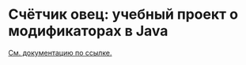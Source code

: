 # Счётчик овец: учебный проект о модификаторах в Java

[См. документацию по ссылке.](https://aleks-jdmaker.github.io/sheep-counter/)